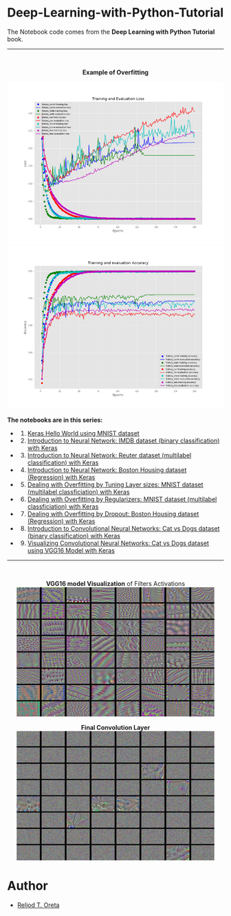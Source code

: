 # Deep-Learning-with-Python-Tutorial

The Notebook code comes from the **Deep Learning with Python Tutorial** book.

---
<br>
<p align="center"><b>Example of Overfitting</b></p>

![Training and Evaluation Loss](https://github.com/Reljod/Deep-Learning-with-Python-Tutorial/blob/master/images/loss.png)
![Training and Evaluation Accuracy](https://github.com/Reljod/Deep-Learning-with-Python-Tutorial/blob/master/images/accuracy.png)

**The notebooks are in this series:**
 * 1. [Keras Hello World using MNIST dataset](https://github.com/Reljod/Deep-Learning-with-Python-Tutorial/blob/master/DeepLearningWithPython_MNIST.ipynb)
 * 2. [Introduction to Neural Network: IMDB dataset (binary classification) with Keras](https://github.com/Reljod/Deep-Learning-with-Python-Tutorial/blob/master/DeepLearningWithPython_Chapter3(IMDB).ipynb)
 * 3. [Introduction to Neural Network: Reuter dataset (multilabel classification) with Keras](https://github.com/Reljod/Deep-Learning-with-Python-Tutorial/blob/master/DeepLearingWithPython_Chapter3_5(News_Wire).ipynb)
 * 4. [Introduction to Neural Network: Boston Housing dataset (Regression) with Keras](https://github.com/Reljod/Deep-Learning-with-Python-Tutorial/blob/master/DeepLearningWithPython_Chapter_3_6(Boston_Housing).ipynb)
 * 5. [Dealing with Overfitting by Tuning Layer sizes: MNIST dataset (multilabel classficiation) with Keras](https://github.com/Reljod/Deep-Learning-with-Python-Tutorial/blob/master/DeepLearningWithPython_MNIST.ipynb)
 * 6. [Dealing with Overfitting by Regularizers: MNIST dataset (multilabel classficiation) with Keras](https://github.com/Reljod/Deep-Learning-with-Python-Tutorial/blob/master/DeepLearningWithPython_Regularization.ipynb)
 * 7. [Dealing with Overfitting by Dropout: Boston Housing dataset (Regression) with Keras](https://github.com/Reljod/Deep-Learning-with-Python-Tutorial/blob/master/DeepLearningWithPython_Dropout.ipynb)
 * 8. [Introduction to Convolutional Neural Networks: Cat vs Dogs dataset (binary classification) with Keras](https://github.com/Reljod/Deep-Learning-with-Python-Tutorial/blob/master/DeepLearningWithPython_ConvNet_Cat_vs_Dog.ipynb)
 * 9. [Visualizing Convolutional Neural Networks: Cat vs Dogs dataset using VGG16 Model with Keras](https://github.com/Reljod/Deep-Learning-with-Python-Tutorial/blob/master/DeepLearningWithPython_Visualizing_ConvNet.ipynb)
 
 ---
 <br>
 <p align="center">
   <b>VGG16 model Visualization</b> of Filters Activations
   <br>
   <img width="460" height="300" src="https://github.com/Reljod/Deep-Learning-with-Python-Tutorial/blob/master/images/block3_conv3.png">
 </p>
 
 <p align="center">
  <b>Final Convolution Layer</b>
  <img width="460" height="300" src="https://github.com/Reljod/Deep-Learning-with-Python-Tutorial/blob/master/images/block5_pool.png">
 </p>
 
 # Author
  * [Reljod T. Oreta](https://github.com/Reljod)
